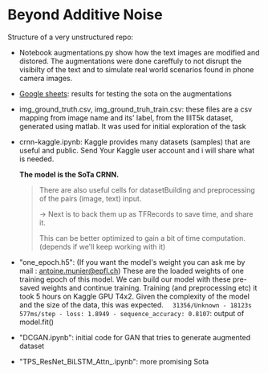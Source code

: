 # Beyond Additive Noise
Structure of a very unstructured repo:

- Notebook augmentations.py show how the text images are modified and distored. The augmentations were done careffuly to not disrupt the visibilty of the text and to simulate real world scenarios found in phone camera images.

- [Google sheets](https://docs.google.com/spreadsheets/d/13Fl1kxpyHP2fxiZedBJW2poygm5o7gjkDrChHA_1edc/edit?usp=sharing):
  results for testing the sota on the augmentations

- img_ground_truth.csv, img_ground_truh_train.csv: these files are a csv mapping from image name and its' label, from the IIIT5k dataset, generated using matlab. It was used for initial exploration of the task

- crnn-kaggle.ipynb: Kaggle provides many datasets (samples) that are useful and public. Send Your Kaggle user account and i will share what is needed.

  **The model is the SoTa CRNN.**

  >
  >There are also useful cells for datasetBuilding and preprocessing of the pairs (image, text) input.
  >
  >-> Next is to back them up as TFRecords to save time,  and share it. 
  >
  >This can be better optimized to gain a bit of time computation. (depends if we'll keep working with it)

- "one_epoch.h5": (If you want the model's weight you can ask me by mail : antoine.munier@epfl.ch) These are the loaded weights of one training epoch of this model. We can build our model with these pre-saved weights and continue training. 
  Training (and preprocessing etc) it took 5 hours on Kaggle GPU T4x2.  Given the complexity of the model and the size of the data, this was expected. 
  `  31356/Unknown - 18123s 577ms/step - loss: 1.8949 - sequence_accuracy: 0.8107`: output of model.fit()

- "DCGAN.ipynb": initial code for GAN that tries to generate augmented dataset

- "TPS_ResNet_BiLSTM_Attn_.ipynb": more promising Sota
